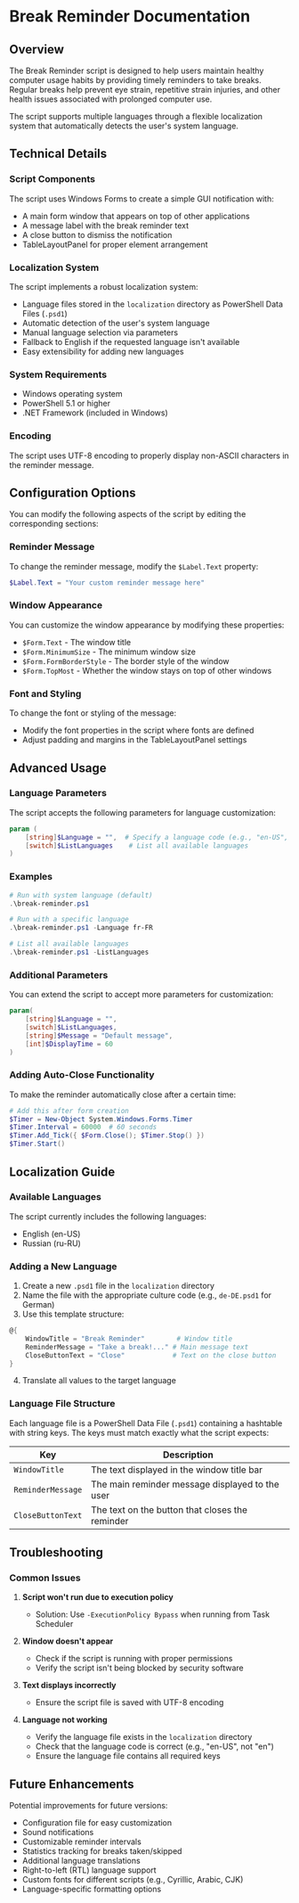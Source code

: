 # Break Reminder Documentation

## Overview

The Break Reminder script is designed to help users maintain healthy computer usage habits by providing timely reminders to take breaks. Regular breaks help prevent eye strain, repetitive strain injuries, and other health issues associated with prolonged computer use.

The script supports multiple languages through a flexible localization system that automatically detects the user's system language.

## Technical Details

### Script Components

The script uses Windows Forms to create a simple GUI notification with:
- A main form window that appears on top of other applications
- A message label with the break reminder text
- A close button to dismiss the notification
- TableLayoutPanel for proper element arrangement

### Localization System

The script implements a robust localization system:
- Language files stored in the `localization` directory as PowerShell Data Files (`.psd1`)
- Automatic detection of the user's system language
- Manual language selection via parameters
- Fallback to English if the requested language isn't available
- Easy extensibility for adding new languages

### System Requirements

- Windows operating system
- PowerShell 5.1 or higher
- .NET Framework (included in Windows)

### Encoding

The script uses UTF-8 encoding to properly display non-ASCII characters in the reminder message.

## Configuration Options

You can modify the following aspects of the script by editing the corresponding sections:

### Reminder Message

To change the reminder message, modify the `$Label.Text` property:

```powershell
$Label.Text = "Your custom reminder message here"
```

### Window Appearance

You can customize the window appearance by modifying these properties:
- `$Form.Text` - The window title
- `$Form.MinimumSize` - The minimum window size
- `$Form.FormBorderStyle` - The border style of the window
- `$Form.TopMost` - Whether the window stays on top of other windows

### Font and Styling

To change the font or styling of the message:
- Modify the font properties in the script where fonts are defined
- Adjust padding and margins in the TableLayoutPanel settings

## Advanced Usage

### Language Parameters

The script accepts the following parameters for language customization:

```powershell
param (
    [string]$Language = "",  # Specify a language code (e.g., "en-US", "fr-FR")
    [switch]$ListLanguages    # List all available languages
)
```

### Examples

```powershell
# Run with system language (default)
.\break-reminder.ps1

# Run with a specific language
.\break-reminder.ps1 -Language fr-FR

# List all available languages
.\break-reminder.ps1 -ListLanguages
```

### Additional Parameters

You can extend the script to accept more parameters for customization:

```powershell
param(
    [string]$Language = "",
    [switch]$ListLanguages,
    [string]$Message = "Default message",
    [int]$DisplayTime = 60
)
```

### Adding Auto-Close Functionality

To make the reminder automatically close after a certain time:

```powershell
# Add this after form creation
$Timer = New-Object System.Windows.Forms.Timer
$Timer.Interval = 60000  # 60 seconds
$Timer.Add_Tick({ $Form.Close(); $Timer.Stop() })
$Timer.Start()
```

## Localization Guide

### Available Languages

The script currently includes the following languages:
- English (en-US)
- Russian (ru-RU)

### Adding a New Language

1. Create a new `.psd1` file in the `localization` directory
2. Name the file with the appropriate culture code (e.g., `de-DE.psd1` for German)
3. Use this template structure:

```powershell
@{
    WindowTitle = "Break Reminder"        # Window title
    ReminderMessage = "Take a break!..." # Main message text
    CloseButtonText = "Close"            # Text on the close button
}
```

4. Translate all values to the target language

### Language File Structure

Each language file is a PowerShell Data File (`.psd1`) containing a hashtable with string keys. The keys must match exactly what the script expects:

| Key | Description |
|-----|-------------|
| `WindowTitle` | The text displayed in the window title bar |
| `ReminderMessage` | The main reminder message displayed to the user |
| `CloseButtonText` | The text on the button that closes the reminder |

## Troubleshooting

### Common Issues

1. **Script won't run due to execution policy**
   - Solution: Use `-ExecutionPolicy Bypass` when running from Task Scheduler

2. **Window doesn't appear**
   - Check if the script is running with proper permissions
   - Verify the script isn't being blocked by security software

3. **Text displays incorrectly**
   - Ensure the script file is saved with UTF-8 encoding
   
4. **Language not working**
   - Verify the language file exists in the `localization` directory
   - Check that the language code is correct (e.g., "en-US", not "en")
   - Ensure the language file contains all required keys

## Future Enhancements

Potential improvements for future versions:
- Configuration file for easy customization
- Sound notifications
- Customizable reminder intervals
- Statistics tracking for breaks taken/skipped
- Additional language translations
- Right-to-left (RTL) language support
- Custom fonts for different scripts (e.g., Cyrillic, Arabic, CJK)
- Language-specific formatting options
